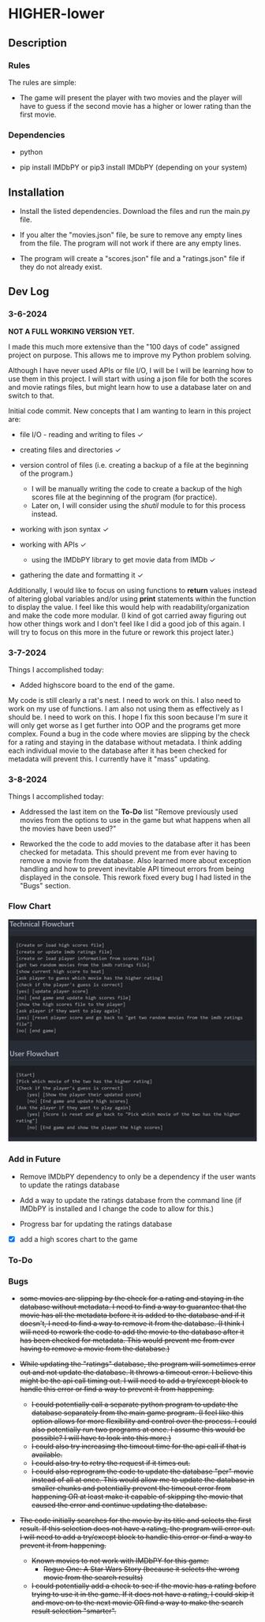# HIGHER-lower

## Description

### **Rules**

The rules are simple:

* The game will present the player with two movies and the player will have to guess if the second movie has a higher or lower rating than the first movie.

### Dependencies

* python

* pip install IMDbPY or pip3 install IMDbPY (depending on your system)

## Installation

* Install the listed dependencies. Download the files and run the main.py file.

* If you alter the "movies.json" file, be sure to remove any empty lines from the file. The program will not work if there are any empty lines.

* The program will create a "scores.json" file and a "ratings.json" file if they do not already exist.

## Dev Log

### 3-6-2024

**NOT A FULL WORKING VERSION YET.**

I made this much more extensive than the "100 days of code" assigned project on purpose. This allows me to improve my Python problem solving.

Although I have never used APIs or file I/O, I will be I will be learning how to use them in this project. I will start with using a json file for both the scores and movie ratings files, but might learn how to use a database later on and switch to that.

Initial code commit.
New concepts that I am wanting to learn in this project are:

* file I/O - reading and writing to files &#10003;

* creating files and directories &#10003;

* version control of files (i.e. creating a backup of a file at the beginning of the program.)
  * I will be manually writing the code to create a backup of the high scores file at the beginning of the program (for practice).
  * Later on, I will consider using the *shutil* module to for this process instead.

* working with json syntax &#10003;

* working with APIs &#10003;
  * using the IMDbPY library to get movie data from IMDb &#10003;

* gathering the date and formatting it &#10003;

Additionally, I would like to focus on using functions to **return** values instead of altering global variables and/or using **print** statements within the function to display the value. I feel like this would help with readability/organization and make the code more modular. (I kind of got carried away figuring out how other things work and I don't feel like I did a good job of this again. I will try to focus on this more in the future or rework this project later.)

### 3-7-2024

Things I accomplished today:

* Added highscore board to the end of the game.

My code is still clearly a rat's nest. I need to work on this. I also need to work on my use of functions. I am also not using them as effectively as I should be. I need to work on this. I hope I fix this soon because I'm sure it will only get worse as I get further into OOP and the programs get more complex. Found a bug in the code where movies are slipping by the check for a rating and staying in the database without metadata. I think adding each individual movie to the database after it has been checked for metadata will prevent this. I currently have it "mass" updating.

### 3-8-2024

Things I accomplished today:

* Addressed the last item on the **To-Do** list "Remove previously used movies from the options to use in the game but what happens when all the movies have been used?"

* Reworked the the code to add movies to the database after it has been checked for metadata. This should prevent me from ever having to remove a movie from the database. Also learned more about exception handling and how to prevent inevitable API timeout errors from being displayed in the console. This rework fixed every bug I had listed in the "Bugs" section.

### **Flow Chart**

![Flow Chart for Higher-Lower](flowchart.png)

### **Add in Future**

* Remove IMDbPY dependency to only be a dependency if the user wants to update the ratings database

* Add a way to update the ratings database from the command line (if IMDbPY is installed and I change the code to allow for this.)

* Progress bar for updating the ratings database

* [x] add a high scores chart to the game

### **To-Do**

### **Bugs**

* ~~some movies are slipping by the check for a rating and staying in the database without metadata. I need to find a way to guarantee that the movie has all the metadata before it is added to the database and if it doesn't, I need to find a way to remove it from the database. (I think I will need to rework the code to add the movie to the database after it has been checked for metadata. This would prevent me from ever having to remove a movie from the database.)~~

* ~~While updating the "ratings" database, the program will sometimes error out and not update the database. It throws a timeout error. I believe this might be the api call timing out. I will need to add a try/except block to handle this error or find a way to prevent it from happening.~~
  * ~~I could potentially call a separate python program to update the database separately from the main game program. (I feel like this option allows for more flexibility and control over the process. I could also potentially run two programs at once. I assume this would be possible? I will have to look into this more.)~~
  * ~~I could also try increasing the timeout time for the api call if that is available.~~
  * ~~I could also try to retry the request if it times out.~~
  * ~~I could also reprogram the code to update the database "per" movie instead of all at once. This would allow me to update the database in smaller chunks and potentially prevent the timeout error from happening OR at least make it capable of skipping the movie that caused the error and continue updating the database.~~

* ~~The code initially searches for the movie by its title and selects the first result. If this selection does not have a rating, the program will error out. I will need to add a try/except block to handle this error or find a way to prevent it from happening.~~
  * ~~Known movies to not work with IMDbPY for this game:~~
    * ~~Rogue One: A Star Wars Story (because it selects the wrong movie from the search results)~~
  * ~~I could potentially add a check to see if the movie has a rating before trying to use it in the game. If it does not have a rating, I could skip it and move on to the next movie OR find a way to make the search result selection "smarter".~~